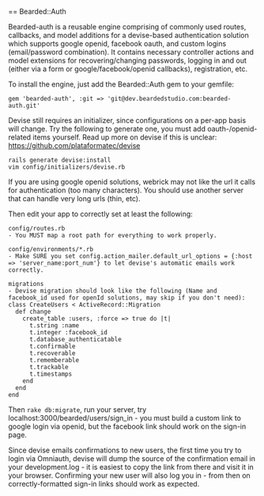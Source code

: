 == Bearded::Auth

Bearded-auth is a reusable engine comprising of commonly used routes, callbacks, and model additions for a devise-based authentication solution which supports google openid, facebook oauth, and custom logins (email/password combination).  It contains necessary controller actions and model extensions for recovering/changing passwords, logging in and out (either via a form or google/facebook/openid callbacks), registration, etc.

To install the engine, just add the Bearded::Auth gem to your gemfile: 

    gem 'bearded-auth', :git => 'git@dev.beardedstudio.com:bearded-auth.git'

Devise still requires an initializer, since configurations on a per-app basis will change.  Try the following to generate one, you must add oauth-/openid-related items yourself. Read up more on devise if this is unclear: https://github.com/plataformatec/devise

    rails generate devise:install
    vim config/initializers/devise.rb
  
If you are using google openid solutions, webrick may not like the url it calls for authentication (too many characters).  You should use another server that can handle very long urls (thin, etc).

Then edit your app to correctly set at least the following:

    config/routes.rb
    - You MUST map a root path for everything to work properly.
  
    config/environments/*.rb
    - Make SURE you set config.action_mailer.default_url_options = {:host => 'server_name:port_num'} to let devise's automatic emails work correctly.
  
    migrations
    - Devise migration should look like the following (Name and facebook_id used for openId solutions, may skip if you don't need):
    class CreateUsers < ActiveRecord::Migration
      def change
        create_table :users, :force => true do |t|
          t.string :name
          t.integer :facebook_id
          t.database_authenticatable
          t.confirmable
          t.recoverable
          t.rememberable
          t.trackable
          t.timestamps
        end
      end
    end
  
Then `rake db:migrate`, run your server, try localhost:3000/bearded/users/sign_in - you must build a custom link to google login via openid, but the facebook link should work on the sign-in page.

Since devise emails confirmations to new users, the first time you try to login via Omniauth, devise will dump the source of the confirmation email in your development.log - it is easiest to copy the link from there and visit it in your browser.  Confirming your new user will also log you in - from then on correctly-formatted sign-in links should work as expected.